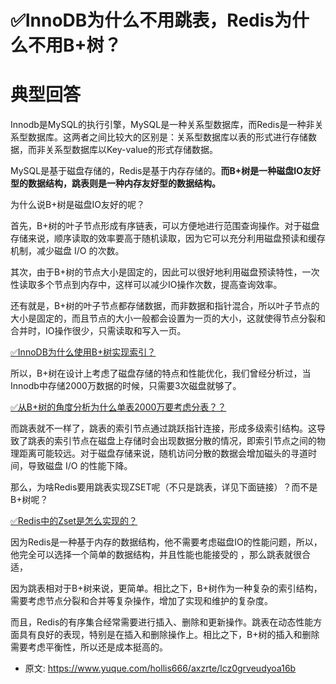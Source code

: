 # ✅InnoDB为什么不用跳表，Redis为什么不用B+树？
<!--page header-->

<a name="U7lUi"></a>
# 典型回答

Innodb是MySQL的执行引擎，MySQL是一种关系型数据库，而Redis是一种非关系型数据库。这两者之间比较大的区别是：关系型数据库以表的形式进行存储数据，而非关系型数据库以Key-value的形式存储数据。 

MySQL是基于磁盘存储的，Redis是基于内存存储的。**而B+树是一种磁盘IO友好型的数据结构，跳表则是一种内存友好型的数据结构。**

为什么说B+树是磁盘IO友好的呢？

首先，B+树的叶子节点形成有序链表，可以方便地进行范围查询操作。对于磁盘存储来说，顺序读取的效率要高于随机读取，因为它可以充分利用磁盘预读和缓存机制，减少磁盘 I/O 的次数。

其次，由于B+树的节点大小是固定的，因此可以很好地利用磁盘预读特性，一次性读取多个节点到内存中，这样可以减少IO操作次数，提高查询效率。

还有就是，B+树的叶子节点都存储数据，而非数据和指针混合，所以叶子节点的大小是固定的，而且节点的大小一般都会设置为一页的大小，这就使得节点分裂和合并时，IO操作很少，只需读取和写入一页。

[✅InnoDB为什么使用B+树实现索引？](https://www.yuque.com/hollis666/axzrte/uh3cy1?view=doc_embed)

所以，B+树在设计上考虑了磁盘存储的特点和性能优化，我们曾经分析过，当Innodb中存储2000万数据的时候，只需要3次磁盘就够了。

[✅从B+树的角度分析为什么单表2000万要考虑分表？？](https://www.yuque.com/hollis666/axzrte/ovg68pfik2vo2eh8?view=doc_embed)

而跳表就不一样了，跳表的索引节点通过跳跃指针连接，形成多级索引结构。这导致了跳表的索引节点在磁盘上存储时会出现数据分散的情况，即索引节点之间的物理距离可能较远。对于磁盘存储来说，随机访问分散的数据会增加磁头的寻道时间，导致磁盘 I/O 的性能下降。

那么，为啥Redis要用跳表实现ZSET呢（不只是跳表，详见下面链接）？而不是B+树呢？

[✅Redis中的Zset是怎么实现的？](https://www.yuque.com/hollis666/axzrte/uzqztzuicddlk95c?view=doc_embed)

因为Redis是一种基于内存的数据结构，他不需要考虑磁盘IO的性能问题，所以，他完全可以选择一个简单的数据结构，并且性能也能接受的 ，那么跳表就很合适，

因为跳表相对于B+树来说，更简单。相比之下，B+树作为一种复杂的索引结构，需要考虑节点分裂和合并等复杂操作，增加了实现和维护的复杂度。

而且，Redis的有序集合经常需要进行插入、删除和更新操作。跳表在动态性能方面具有良好的表现，特别是在插入和删除操作上。相比之下，B+树的插入和删除需要考虑平衡性，所以还是成本挺高的。


<!--page footer-->
- 原文: <https://www.yuque.com/hollis666/axzrte/lcz0grveudyoa16b>